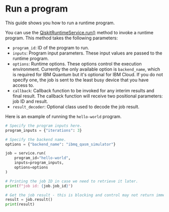 # Run a program

This guide shows you how to run a runtime program.

You can use the [QiskitRuntimeService.run()](https://qiskit.org/documentation/partners/qiskit_ibm_runtime/stubs/qiskit_ibm_runtime.QiskitRuntimeService.run.html#qiskit_ibm_runtime.QiskitRuntimeService.run) method to invoke a runtime program. This method takes the following parameters:

- `program_id`: ID of the program to run.
- `inputs`: Program input parameters. These input values are passed to the runtime program.
- `options`: Runtime options. These options control the execution environment. Currently the only available option is `backend_name`, which is required for IBM Quantum but it's optional for IBM Cloud. If you do not specify one, the job is sent to the least busy device that you have access to.
- `callback`: Callback function to be invoked for any interim results and final result. The callback function will receive two positional parameters: job ID and result.
- `result_decoder`: Optional class used to decode the job result.

Here is an example of running the `hello-world` program.

```python
# Specify the program inputs here.
program_inputs = {"iterations": 3}

# Specify the backend name.
options = {"backend_name": "ibmq_qasm_simulator"}

job = service.run(
    program_id="hello-world",
    inputs=program_inputs,
    options=options
)

# Printing the job ID in case we need to retrieve it later.
print(f"job id: {job.job_id}")

# Get the job result - this is blocking and control may not return immediately.
result = job.result()
print(result)
```
